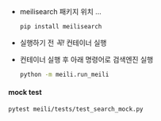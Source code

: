 - meilisearch 패키지 위치 ...
    ```bash
    pip install meilisearch
    ```

- 실행하기 전 *꼭!* 컨테이너 실행

- 컨테이너 실행 후 아래 명령어로 검색엔진 실행
    ```bash
    python -m meili.run_meili
    ```

#### mock test
```bash
pytest meili/tests/test_search_mock.py
```
